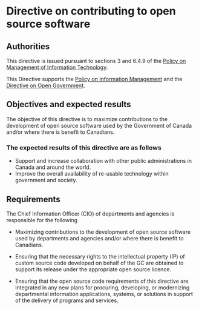 # Directive on contributing to open source software

## Authorities

This directive is issued pursuant to sections 3 and 6.4.9 of the [Policy on Management of Information Technology](https://www.tbs-sct.gc.ca/pol/doc-eng.aspx?id=12755).

This Directive supports the [Policy on Information Management](https://www.tbs-sct.gc.ca/pol/doc-eng.aspx?id=12742) and the [Directive on Open Government](https://www.tbs-sct.gc.ca/pol/doc-eng.aspx?id=28108).

## Objectives and expected results

The objective of this directive is to maximize contributions to the development of open source software used by the Government of Canada and/or where there is benefit to Canadians.

### The expected results of this directive are as follows

* Support and increase collaboration with other public administrations in Canada and around the world.
* Improve the overall availability of re-usable technology within government and society.

## Requirements

The Chief Information Officer (CIO) of departments and agencies is responsible for the following

* Maximizing contributions to the development of open source software used by departments and agencies and/or where there is benefit to Canadians.

* Ensuring that the necessary rights to the intellectual property (IP) of custom source code developed on behalf of the GC are obtained to support its release under the appropriate open source licence.

* Ensuring that the open source code requirements of this directive are integrated in any new plans for procuring, developing, or modernizing departmental information applications, systems, or solutions in support of the delivery of programs and services.
